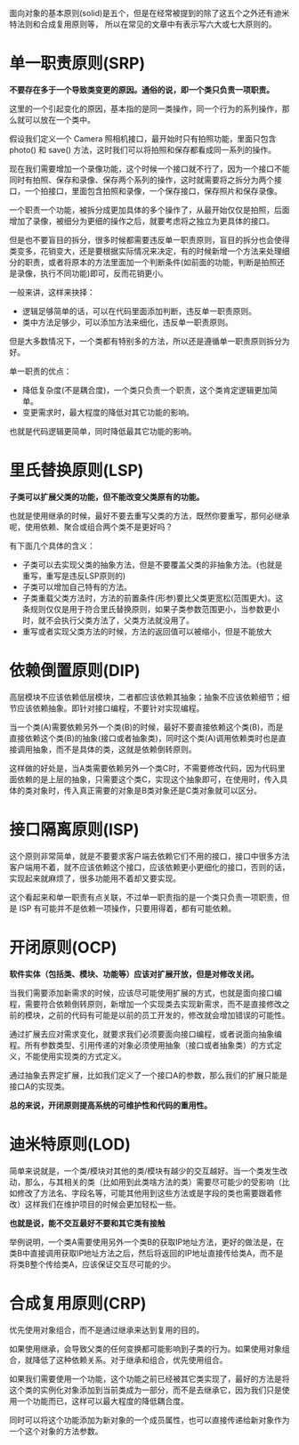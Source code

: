 面向对象的基本原则(solid)是五个，但是在经常被提到的除了这五个之外还有迪米特法则和合成复用原则等， 所以在常见的文章中有表示写六大或七大原则的。

# 单一职责原则(SRP)

**不要存在多于一个导致类变更的原因。通俗的说，即一个类只负责一项职责。**

这里的一个引起变化的原因，基本指的是同一类操作，同一个行为的系列操作，那么就可以放在一个类中。

假设我们定义一个 Camera 照相机接口，最开始时只有拍照功能，里面只包含 photo() 和 save() 方法，这时我们可以将拍照和保存都看成同一系列的操作。

现在我们需要增加一个录像功能，这个时候一个接口就不行了，因为一个接口不能同时有拍照、保存和录像、保存两个系列的操作，这时就需要将之拆分为两个接口，一个拍接口，里面包含拍照和录像，一个保存接口，保存照片和保存录像。

一个职责一个功能，被拆分成更加具体的多个操作了，从最开始仅仅是拍照，后面增加了录像，被细分为更细的操作之后，就要考虑将之独立为更具体的接口。

但是也不要盲目的拆分，很多时候都需要违反单一职责原则，盲目的拆分也会使得类变多，花销变大，还是要根据实际情况来决定，有的时候新增一个方法来处理细分的职责，或者将原本的方法里面加一个判断条件(如前面的功能，判断是拍照还是录像，执行不同功能)即可，反而花销更小。

一般来讲，这样来抉择：

- 逻辑足够简单的话，可以在代码里面添加判断，违反单一职责原则。
- 类中方法足够少，可以添加方法来细化，违反单一职责原则。

但是大多数情况下，一个类都有特别多的方法，所以还是遵循单一职责原则拆分为好。

单一职责的优点：

- 降低复杂度(不是耦合度)，一个类只负责一个职责，这个类肯定逻辑更加简单。
- 变更需求时，最大程度的降低对其它功能的影响。

也就是代码逻辑更简单，同时降低最其它功能的影响。

# 里氏替换原则(LSP)

**子类可以扩展父类的功能，但不能改变父类原有的功能。**

也就是使用继承的时候，最好不要去重写父类的方法，既然你要重写，那何必继承呢，使用依赖、聚合或组合两个类不是更好吗？

有下面几个具体的含义：

- 子类可以去实现父类的抽象方法，但是不要覆盖父类的非抽象方法。(也就是重写，重写是违反LSP原则的)
- 子类可以增加自己特有的方法。
- 子类重载父类方法时，方法的前置条件(形参)要比父类更宽松(范围更大)。这条规则仅仅是用于符合里氏替换原则，如果子类参数范围更小，当参数更小时，就不会执行父类方法了，父类方法就没用了。
- 重写或者实现父类方法的时候，方法的返回值可以被缩小，但是不能放大

# 依赖倒置原则(DIP)

高层模块不应该依赖低层模块，二者都应该依赖其抽象；抽象不应该依赖细节；细节应该依赖抽象。即针对接口编程，不要针对实现编程。

当一个类(A)需要依赖另外一个类(B)的时候，最好不要直接依赖这个类(B)，而是直接依赖这个类(B)的抽象(接口或者抽象类)，同时这个类(A)调用依赖类时也是直接调用抽象，而不是具体的类，这就是依赖倒转原则。

这样做的好处是，当A类需要依赖另外一个类C时，不需要修改代码，因为代码里面依赖的是上层的抽象，只需要这个类C，实现这个抽象即可，在使用时，传入具体的类对象时，传入真正需要的对象是B类对象还是C类对象就可以区分。

# 接口隔离原则(ISP)

这个原则非常简单，就是不要要求客户端去依赖它们不用的接口，接口中很多方法客户端用不着，就不应该依赖这个接口，应该依赖更小更细化的接口，否则的话，实现起来就麻烦了，很多功能用不着却又要实现。

这个看起来和单一职责有点关联，不过单一职责指的是一个类只负责一项职责，但是 ISP 有可能并不是依赖一项操作，只要用得着，都有可能依赖。

# 开闭原则(OCP)

**软件实体（包括类、模块、功能等）应该对扩展开放，但是对修改关闭。**

当我们需要添加新需求的时候，应该尽可能使用扩展的方式，也就是面向接口编程，需要符合依赖倒转原则，新增加一个实现类去实现新需求，而不是直接修改之前的模块，之前的代码有可能是以前的员工开发的，修改就会增加错误的可能性。

通过扩展去应对需求变化，就要求我们必须要面向接口编程，或者说面向抽象编程。所有参数类型、引用传递的对象必须使用抽象（接口或者抽象类）的方式定义，不能使用实现类的方式定义。

通过抽象去界定扩展，比如我们定义了一个接口A的参数，那么我们的扩展只能是接口A的实现类。

**总的来说，开闭原则提高系统的可维护性和代码的重用性。**

# 迪米特原则(LOD)

简单来说就是，一个类/模块对其他的类/模块有越少的交互越好。当一个类发生改动，那么，与其相关的类（比如用到此类啥方法的类）需要尽可能少的受影响（比如修改了方法名、字段名等，可能其他用到这些方法或是字段的类也需要跟着修改）这样我们在维护项目的时候会更加轻松一些。

**也就是说，能不交互最好不要和其它类有接触**

举例说明，一个类A需要使用另外一个类B的获取IP地址方法，更好的做法是，在类B中直接调用获取IP地址方法之后，然后将返回的IP地址直接传给类A，而不是将类B整个传给类A，应该保证交互尽可能的少。

# 合成复用原则(CRP)

优先使用对象组合，而不是通过继承来达到复用的目的。

如果使用继承，会导致父类的任何变换都可能影响到子类的行为。如果使用对象组合，就降低了这种依赖关系。对于继承和组合，优先使用组合。

如果我们需要使用一个功能，这个功能之前已经被其它类实现了，最好的方法是将这个类的实例化对象添加到当前类成为一部分，而不是去继承它，因为我们只是使用一个功能而已，这样可以最大程度的降低耦合度。

同时可以将这个功能添加为新对象的一个成员属性，也可以直接传递给新对象作为一个这个对象的方法参数。